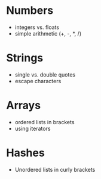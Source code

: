 # Numbers

- integers vs. floats
- simple arithmetic (+, -, *, /)

# Strings

- single vs. double quotes
- escape characters

# Arrays

- ordered lists in brackets
- using iterators

# Hashes

- Unordered lists in curly brackets 
